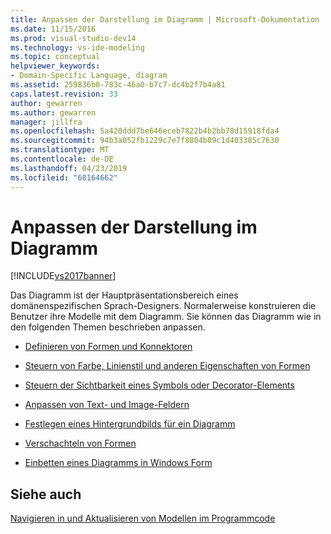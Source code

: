 ```yaml
---
title: Anpassen der Darstellung im Diagramm | Microsoft-Dokumentation
ms.date: 11/15/2016
ms.prod: visual-studio-dev14
ms.technology: vs-ide-modeling
ms.topic: conceptual
helpviewer_keywords:
- Domain-Specific Language, diagram
ms.assetid: 259836b0-783c-46a0-b7c7-dc4b2f7b4a81
caps.latest.revision: 33
author: gewarren
ms.author: gewarren
manager: jillfra
ms.openlocfilehash: 5a420ddd7be646eceb7822b4b2bb78d15918fda4
ms.sourcegitcommit: 94b3a052fb1229c7e7f8804b09c1d403385c7630
ms.translationtype: MT
ms.contentlocale: de-DE
ms.lasthandoff: 04/23/2019
ms.locfileid: "68164662"
---
```

# <a name="customizing-presentation-on-the-diagram"></a>Anpassen der Darstellung im Diagramm
[!INCLUDE[vs2017banner](../includes/vs2017banner.md)]

Das Diagramm ist der Hauptpräsentationsbereich eines domänenspezifischen Sprach-Designers. Normalerweise konstruieren die Benutzer ihre Modelle mit dem Diagramm. Sie können das Diagramm wie in den folgenden Themen beschrieben anpassen.  
  
- [Definieren von Formen und Konnektoren](../modeling/defining-shapes-and-connectors.md)  
  
- [Steuern von Farbe, Linienstil und anderen Eigenschaften von Formen](../modeling/controlling-color-line-style-and-other-shape-properties.md)  
  
- [Steuern der Sichtbarkeit eines Symbols oder Decorator-Elements](../modeling/controlling-the-visibility-of-an-icon-or-decorator.md)  
  
- [Anpassen von Text- und Image-Feldern](../modeling/customizing-text-and-image-fields.md)  
  
- [Festlegen eines Hintergrundbilds für ein Diagramm](../modeling/setting-a-background-image-on-a-diagram.md)  
  
- [Verschachteln von Formen](../modeling/nesting-shapes.md)  
  
- [Einbetten eines Diagramms in Windows Form](../modeling/embedding-a-diagram-in-a-windows-form.md)  
  
## <a name="see-also"></a>Siehe auch  
 [Navigieren in und Aktualisieren von Modellen im Programmcode](../modeling/navigating-and-updating-a-model-in-program-code.md)

